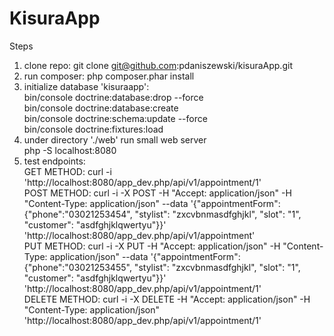 KisuraApp
=========

Steps 
1. clone repo: git clone git@github.com:pdaniszewski/kisuraApp.git
1. run composer: php composer.phar install
2. initialize database 'kisuraapp': <br>
    bin/console doctrine:database:drop --force<br>
    bin/console doctrine:database:create<br>
    bin/console doctrine:schema:update --force<br>
    bin/console doctrine:fixtures:load<br>
3. under directory './web' run small web server<br>
    php -S localhost:8080
4. test endpoints:<br>
    GET METHOD: curl -i 'http://localhost:8080/app_dev.php/api/v1/appointment/1'<br>
    POST METHOD: curl -i -X POST -H "Accept: application/json" -H "Content-Type: application/json" --data '{"appointmentForm":{"phone":"03021253454", "stylist": "zxcvbnmasdfghjkl", "slot": "1", "customer": "asdfghjklqwertyu"}}' 'http://localhost:8080/app_dev.php/api/v1/appointment'<br>
    PUT METHOD: curl -i -X PUT -H "Accept: application/json" -H "Content-Type: application/json" --data '{"appointmentForm":{"phone":"03021253455", "stylist": "zxcvbnmasdfghjkl", "slot": "1", "customer": "asdfghjklqwertyu"}}' 'http://localhost:8080/app_dev.php/api/v1/appointment/1'<br>
    DELETE METHOD: curl -i -X DELETE -H "Accept: application/json" -H "Content-Type: application/json" 'http://localhost:8080/app_dev.php/api/v1/appointment/1'<br>

